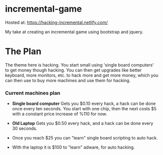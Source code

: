 # incremental-game

Hosted at: https://hacking-incremental.netlify.com/

My take at creating an incremental game using bootstrap and jquery.

# The Plan
The theme here is hacking. You start small using 'single board computers' to get
money though hacking. You can then get upgrades like better keyboard, more
monitors, etc. to hack more and get more money, which you can then use to buy
more machines and use them for hacking.

### Current machines plan

* **Single board computer** Gets you $0.10 every hack, a hack can be done once
  every ten seconds. You start with one chip, then the next costs $5 with a
  constant price increase of %110 for now.
* **Old Laptop** Gets you $0.50 every hack, and a hack can be done every 30
  seconds.

* Once you reach $25 you can "learn" single board scripting to auto hack.
* With the laptop it is $100 to "learn" adware, for auto hacking.
